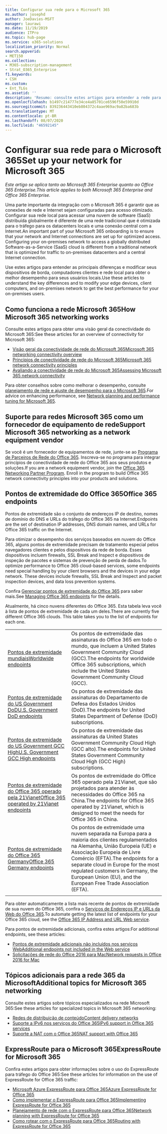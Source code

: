 ```yaml
---
title: Configurar sua rede para o Microsoft 365
ms.author: josephd
author: JoeDavies-MSFT
manager: laurawi
ms.date: 11/19/2019
audience: ITPro
ms.topic: hub-page
ms.service: o365-solutions
localization_priority: Normal
search.appverid:
- MET150
ms.collection:
- M365-subscription-management
- Strat_O365_Enterprise
f1.keywords:
- CSH
ms.custom:
- Ent_TLGs
ms.assetid: ''
description: 'Resumo: consulte estes artigos para entender a rede para o Microsoft 365.'
ms.openlocfilehash: b1497c214777e34ce4a85701ce6596f50e59910d
ms.sourcegitcommit: 839236443410eb804372c4aae969ac9a82ba683b
ms.translationtype: MT
ms.contentlocale: pt-BR
ms.lasthandoff: 08/07/2020
ms.locfileid: "46592145"
---
```

# <a name="set-up-your-network-for-microsoft-365"></a><span data-ttu-id="c1943-103">Configurar sua rede para o Microsoft 365</span><span class="sxs-lookup"><span data-stu-id="c1943-103">Set up your network for Microsoft 365</span></span>

<span data-ttu-id="c1943-104">*Este artigo se aplica tanto ao Microsoft 365 Enterprise quanto ao Office 365 Enterprise.*</span><span class="sxs-lookup"><span data-stu-id="c1943-104">*This article applies to both Microsoft 365 Enterprise and Office 365 Enterprise.*</span></span>

<span data-ttu-id="c1943-p101">Uma parte importante da integração com o Microsoft 365 é garantir que as conexões de rede e Internet sejam configuradas para acesso otimizado. Configurar sua rede local para acessar uma nuvem de software (SaaS) distribuída globalmente é diferente de uma rede tradicional que é otimizada para o tráfego para os datacenters locais e uma conexão central com a Internet.</span><span class="sxs-lookup"><span data-stu-id="c1943-p101">An important part of your Microsoft 365 onboarding is to ensure that your network and Internet connections are set up for optimized access. Configuring your on-premises network to access a globally distributed Software-as-a-Service (SaaS) cloud is different from a traditional network that is optimized for traffic to on-premises datacenters and a central Internet connection.</span></span> 

<span data-ttu-id="c1943-107">Use estes artigos para entender as principais diferenças e modificar seus dispositivos de borda, computadores clientes e rede local para obter o melhor desempenho para seus usuários locais.</span><span class="sxs-lookup"><span data-stu-id="c1943-107">Use these articles to understand the key differences and to modify your edge devices, client computers, and on-premises network to get the best performance for your on-premises users.</span></span>

## <a name="how-microsoft-365-networking-works"></a><span data-ttu-id="c1943-108">Como funciona a rede Microsoft 365</span><span class="sxs-lookup"><span data-stu-id="c1943-108">How Microsoft 365 networking works</span></span>

<span data-ttu-id="c1943-109">Consulte estes artigos para obter uma visão geral da conectividade do Microsoft 365:</span><span class="sxs-lookup"><span data-stu-id="c1943-109">See these articles for an overview of connectivity for Microsoft 365:</span></span>

- [<span data-ttu-id="c1943-110">Visão geral da conectividade de rede do Microsoft 365</span><span class="sxs-lookup"><span data-stu-id="c1943-110">Microsoft 365 networking connectivity overview</span></span>](office-365-networking-overview.md)
- [<span data-ttu-id="c1943-111">Princípios de conectividade de rede do Microsoft 365</span><span class="sxs-lookup"><span data-stu-id="c1943-111">Microsoft 365 network connectivity principles</span></span>](office-365-network-connectivity-principles.md)
- [<span data-ttu-id="c1943-112">Avaliando a conectividade de rede do Microsoft 365</span><span class="sxs-lookup"><span data-stu-id="c1943-112">Assessing Microsoft 365 network connectivity</span></span>](assessing-network-connectivity.md)

<span data-ttu-id="c1943-113">Para obter conselhos sobre como melhorar o desempenho, consulte [planejamento de rede e ajuste de desempenho para o Microsoft 365](network-planning-and-performance.md).</span><span class="sxs-lookup"><span data-stu-id="c1943-113">For advice on enhancing performance, see [Network planning and performance tuning for Microsoft 365](network-planning-and-performance.md).</span></span>

## <a name="support-microsoft-365-networking-as-a-network-equipment-vendor"></a><span data-ttu-id="c1943-114">Suporte para redes Microsoft 365 como um fornecedor de equipamento de rede</span><span class="sxs-lookup"><span data-stu-id="c1943-114">Support Microsoft 365 networking as a network equipment vendor</span></span>

<span data-ttu-id="c1943-p102">Se você é um fornecedor de equipamentos de rede, junte-se ao [Programa de Parceiros de Rede do Office 365](office-365-networking-partner-program.md). Inscreva-se no programa para integrar princípios de conectividade de rede do Office 365 aos seus produtos e soluções.</span><span class="sxs-lookup"><span data-stu-id="c1943-p102">If you are a network equipment vendor, join the [Office 365 Networking Partner Program](office-365-networking-partner-program.md). Enroll in the program to build Office 365 network connectivity principles into your products and solutions.</span></span> 

## <a name="office-365-endpoints"></a><span data-ttu-id="c1943-117">Pontos de extremidade do Office 365</span><span class="sxs-lookup"><span data-stu-id="c1943-117">Office 365 endpoints</span></span>

<span data-ttu-id="c1943-118">Pontos de extremidade são o conjunto de endereços IP de destino, nomes de domínio do DNS e URLs do tráfego do Office 365 na Internet.</span><span class="sxs-lookup"><span data-stu-id="c1943-118">Endpoints are the set of destination IP addresses, DNS domain names, and URLs for Office 365 traffic on the Internet.</span></span> 

<span data-ttu-id="c1943-p103">Para otimizar o desempenho dos serviços baseados em nuvem do Office 365, alguns pontos de extremidade precisam de tratamento especial pelos navegadores clientes e pelos dispositivos da rede de borda. Esses dispositivos incluem firewalls, SSL Break and Inspect e dispositivos de inspeção de pacotes e sistemas de prevenção de perda de dados.</span><span class="sxs-lookup"><span data-stu-id="c1943-p103">To optimize performance to Office 365 cloud-based services, some endpoints need special handling by your client browsers and the devices in your edge network. These devices include firewalls, SSL Break and Inspect and packet inspection devices, and data loss prevention systems.</span></span>

<span data-ttu-id="c1943-121">Confira [Gerenciar pontos de extremidade do Office 365](managing-office-365-endpoints.md) para saber mais.</span><span class="sxs-lookup"><span data-stu-id="c1943-121">See [Managing Office 365 endpoints](managing-office-365-endpoints.md) for the details.</span></span>

<span data-ttu-id="c1943-p104">Atualmente, há cinco nuvens diferentes do Office 365. Esta tabela leva você à lista de pontos de extremidade de cada um deles.</span><span class="sxs-lookup"><span data-stu-id="c1943-p104">There are currently five different Office 365 clouds. This table takes you to the list of endpoints for each one.</span></span>

|||
|:-------|:-----|
| [<span data-ttu-id="c1943-124">Pontos de extremidade mundiais</span><span class="sxs-lookup"><span data-stu-id="c1943-124">Worldwide endpoints</span></span>](urls-and-ip-address-ranges.md) | <span data-ttu-id="c1943-125">Os pontos de extremidade das assinaturas do Office 365 em todo o mundo, que incluem a United States Government Community Cloud (GCC).</span><span class="sxs-lookup"><span data-stu-id="c1943-125">The endpoints for worldwide Office 365 subscriptions, which include the United States Government Community Cloud (GCC).</span></span> |
| [<span data-ttu-id="c1943-126">Pontos de extremidade do US Government DoD</span><span class="sxs-lookup"><span data-stu-id="c1943-126">U.S. Government DoD endpoints</span></span>](office-365-u-s-government-dod-endpoints.md) | <span data-ttu-id="c1943-127">Os pontos de extremidade das assinaturas do Departamento de Defesa dos Estados Unidos (DoD).</span><span class="sxs-lookup"><span data-stu-id="c1943-127">The endpoints for United States Department of Defense (DoD) subscriptions.</span></span> |
| [<span data-ttu-id="c1943-128">Pontos de extremidade do US Government GCC High</span><span class="sxs-lookup"><span data-stu-id="c1943-128">U.S. Government GCC High endpoints</span></span>](office-365-u-s-government-gcc-high-endpoints.md) | <span data-ttu-id="c1943-129">Os pontos de extremidade das assinaturas da United States Government Community Cloud High (GCC alto).</span><span class="sxs-lookup"><span data-stu-id="c1943-129">The endpoints for United States Government Community Cloud High (GCC High) subscriptions.</span></span> |
| [<span data-ttu-id="c1943-130">Pontos de extremidade do Office 365 operado pela 21Vianet</span><span class="sxs-lookup"><span data-stu-id="c1943-130">Office 365 operated by 21Vianet endpoints</span></span>](urls-and-ip-address-ranges-21vianet.md) | <span data-ttu-id="c1943-131">Os pontos de extremidade do Office 365 operado pela 21Vianet, que são projetados para atender às necessidades do Office 365 na China.</span><span class="sxs-lookup"><span data-stu-id="c1943-131">The endpoints for Office 365 operated by 21Vianet, which is designed to meet the needs for Office 365 in China.</span></span> |
| [<span data-ttu-id="c1943-132">Pontos de extremidade do Office 365 Germany</span><span class="sxs-lookup"><span data-stu-id="c1943-132">Office 365 Germany endpoints</span></span>](office-365-germany-endpoints.md) | <span data-ttu-id="c1943-133">Os pontos de extremidade uma nuvem separada na Europa para a maioria dos clientes regulamentados na Alemanha, União Europeia (UE) e Associação Europeia de Livre Comércio (EFTA).</span><span class="sxs-lookup"><span data-stu-id="c1943-133">The endpoints for a separate cloud in Europe for the most regulated customers in Germany, the European Union (EU), and the European Free Trade Association (EFTA).</span></span> |
|||

<span data-ttu-id="c1943-134">Para obter automaticamente a lista mais recente de pontos de extremidade de sua nuvem do Office 365, confira o [Serviços de Endereços IP e URLs da Web do Office 365](office-365-ip-web-service.md).</span><span class="sxs-lookup"><span data-stu-id="c1943-134">To automate getting the latest list of endpoints for your Office 365 cloud, see the [Office 365 IP Address and URL Web service](office-365-ip-web-service.md).</span></span>

<span data-ttu-id="c1943-135">Para pontos de extremidade adicionais, confira estes artigos:</span><span class="sxs-lookup"><span data-stu-id="c1943-135">For additional endpoints, see these articles:</span></span>

- [<span data-ttu-id="c1943-136">Pontos de extremidade adicionais não incluídos nos serviços Web</span><span class="sxs-lookup"><span data-stu-id="c1943-136">Additional endpoints not included in the Web service</span></span>](additional-office365-ip-addresses-and-urls.md)
- [<span data-ttu-id="c1943-137">Solicitações de rede do Office 2016 para Mac</span><span class="sxs-lookup"><span data-stu-id="c1943-137">Network requests in Office 2016 for Mac</span></span>](network-requests-in-office-2016-for-mac.md)


## <a name="additional-topics-for-microsoft-365-networking"></a><span data-ttu-id="c1943-138">Tópicos adicionais para a rede 365 da Microsoft</span><span class="sxs-lookup"><span data-stu-id="c1943-138">Additional topics for Microsoft 365 networking</span></span>

<span data-ttu-id="c1943-139">Consulte estes artigos sobre tópicos especializados na rede Microsoft 365:</span><span class="sxs-lookup"><span data-stu-id="c1943-139">See these articles for specialized topics in Microsoft 365 networking:</span></span>

- [<span data-ttu-id="c1943-140">Redes de distribuição de conteúdo</span><span class="sxs-lookup"><span data-stu-id="c1943-140">Content delivery networks</span></span>](content-delivery-networks.md)
- [<span data-ttu-id="c1943-141">Suporte a IPv6 nos serviços do Office 365</span><span class="sxs-lookup"><span data-stu-id="c1943-141">IPv6 support in Office 365 services</span></span>](ipv6-support.md)
- [<span data-ttu-id="c1943-142">Suporte a NAT com o Office 365</span><span class="sxs-lookup"><span data-stu-id="c1943-142">NAT support with Office 365</span></span>](nat-support-with-office-365.md)

## <a name="expressroute-for-microsoft-365"></a><span data-ttu-id="c1943-143">ExpressRoute para o Microsoft 365</span><span class="sxs-lookup"><span data-stu-id="c1943-143">ExpressRoute for Microsoft 365</span></span>

<span data-ttu-id="c1943-144">Confira estes artigos para obter informações sobre o uso do ExpressRoute para tráfego do Office 365:</span><span class="sxs-lookup"><span data-stu-id="c1943-144">See these articles for information on the use of ExpressRoute for Office 365 traffic:</span></span>

- [<span data-ttu-id="c1943-145">Microsoft Azure ExpressRoute para Office 365</span><span class="sxs-lookup"><span data-stu-id="c1943-145">Azure ExpressRoute for Office 365</span></span>](azure-expressroute.md)
- [<span data-ttu-id="c1943-146">Como implementar o ExpressRoute para Office 365</span><span class="sxs-lookup"><span data-stu-id="c1943-146">Implementing ExpressRoute for Office 365</span></span>](implementing-expressroute.md)
- [<span data-ttu-id="c1943-147">Planejamento de rede com o ExpressRoute para Office 365</span><span class="sxs-lookup"><span data-stu-id="c1943-147">Network planning with ExpressRoute for Office 365</span></span>](network-planning-with-expressroute.md)
- [<span data-ttu-id="c1943-148">Como rotear com o ExpressRoute para Office 365</span><span class="sxs-lookup"><span data-stu-id="c1943-148">Routing with ExpressRoute for Office 365</span></span>](routing-with-expressroute.md)
